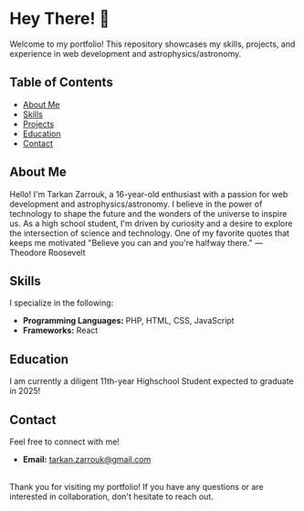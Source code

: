 # Hey There! :wave:

Welcome to my portfolio! This repository showcases my skills, projects, and experience in web development and astrophysics/astronomy.

## Table of Contents

- [About Me](#about-me)
- [Skills](#skills)
- [Projects](#projects)
- [Education](#education)
- [Contact](#contact)

## About Me

Hello! I'm Tarkan Zarrouk, a 16-year-old enthusiast with a passion for web development and astrophysics/astronomy. I believe in the power of technology to shape the future and the wonders of the universe to inspire us. As a high school student, I'm driven by curiosity and a desire to explore the intersection of science and technology. One of my favorite quotes that keeps me motivated "Believe you can and you're halfway there." — Theodore Roosevelt

## Skills

I specialize in the following:

- **Programming Languages:** PHP, HTML, CSS, JavaScript
- **Frameworks:** React

## Education

I am currently a diligent 11th-year Highschool Student expected to graduate in 2025!

## Contact

Feel free to connect with me!

- **Email:** [tarkan.zarrouk@gmail.com](mailto:tarkan.zarrouk@gmail.com)
<br>
Thank you for visiting my portfolio! If you have any questions or are interested in collaboration, don't hesitate to reach out.
